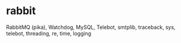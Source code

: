 # rabbit
RabbitMQ (pika), Watchdog, MySQL, Telebot, smtplib, traceback, sys, telebot, threading, re, time, logging
